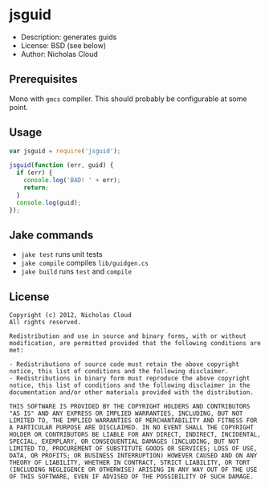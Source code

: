 # jsguid #

- Description: generates guids
- License: BSD (see below)
- Author: Nicholas Cloud

## Prerequisites ##

Mono with `gmcs` compiler.  This should probably be configurable at some point.

## Usage ##

```javascript
var jsguid = require('jsguid');

jsguid(function (err, guid) {
  if (err) {
    console.log('BAD! ' + err);
    return;
  }
  console.log(guid);
});
```

## Jake commands ##

- `jake test` runs unit tests
- `jake compile` compiles `lib/guidgen.cs`
- `jake build` runs `test` and `compile`

## License ##

```
Copyright (c) 2012, Nicholas Cloud
All rights reserved.

Redistribution and use in source and binary forms, with or without modification, are permitted provided that the following conditions are met:

- Redistributions of source code must retain the above copyright notice, this list of conditions and the following disclaimer.
- Redistributions in binary form must reproduce the above copyright notice, this list of conditions and the following disclaimer in the documentation and/or other materials provided with the distribution.

THIS SOFTWARE IS PROVIDED BY THE COPYRIGHT HOLDERS AND CONTRIBUTORS "AS IS" AND ANY EXPRESS OR IMPLIED WARRANTIES, INCLUDING, BUT NOT LIMITED TO, THE IMPLIED WARRANTIES OF MERCHANTABILITY AND FITNESS FOR A PARTICULAR PURPOSE ARE DISCLAIMED. IN NO EVENT SHALL THE COPYRIGHT HOLDER OR CONTRIBUTORS BE LIABLE FOR ANY DIRECT, INDIRECT, INCIDENTAL, SPECIAL, EXEMPLARY, OR CONSEQUENTIAL DAMAGES (INCLUDING, BUT NOT LIMITED TO, PROCUREMENT OF SUBSTITUTE GOODS OR SERVICES; LOSS OF USE, DATA, OR PROFITS; OR BUSINESS INTERRUPTION) HOWEVER CAUSED AND ON ANY THEORY OF LIABILITY, WHETHER IN CONTRACT, STRICT LIABILITY, OR TORT (INCLUDING NEGLIGENCE OR OTHERWISE) ARISING IN ANY WAY OUT OF THE USE OF THIS SOFTWARE, EVEN IF ADVISED OF THE POSSIBILITY OF SUCH DAMAGE.
```